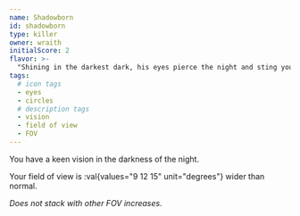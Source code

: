 ```yaml
---
name: Shadowborn
id: shadowborn
type: killer
owner: wraith
initialScore: 2
flavor: >-
  "Shining in the darkest dark, his eyes pierce the night and sting your soul."
tags:
  # icon tags
  - eyes
  - circles
  # description tags
  - vision
  - field of view
  - FOV
---
```


You have a keen vision in the darkness of the night.

Your field of view is :val{values="9 12 15" unit="degrees"} wider than normal.

_Does not stack with other FOV increases._
